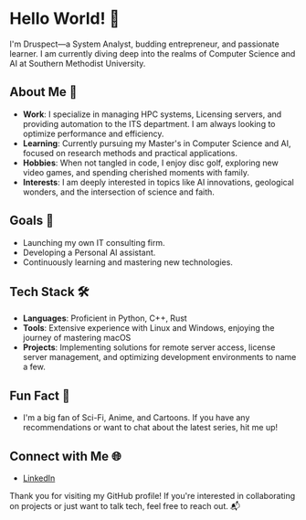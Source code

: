 # Hello World! 👋

I'm Druspect—a System Analyst, budding entrepreneur, and passionate learner. I am currently diving deep into the realms of Computer Science and AI at Southern Methodist University.

## About Me 🚀

- **Work**: I specialize in managing HPC systems, Licensing servers, and providing automation to the ITS department. I am always looking to optimize performance and efficiency. 
- **Learning**: Currently pursuing my Master's in Computer Science and AI, focused on research methods and practical applications.
- **Hobbies**: When not tangled in code, I enjoy disc golf, exploring new video games, and spending cherished moments with family.
- **Interests**: I am deeply interested in topics like AI innovations, geological wonders, and the intersection of science and faith.

## Goals 🎯

- Launching my own IT consulting firm.
- Developing a Personal AI assistant.
- Continuously learning and mastering new technologies.

## Tech Stack 🛠️

- **Languages**: Proficient in Python, C++, Rust
- **Tools**: Extensive experience with Linux and Windows, enjoying the journey of mastering macOS
- **Projects**: Implementing solutions for remote server access, license server management, and optimizing development environments to name a few.

## Fun Fact 🌟

- I'm a big fan of Sci-Fi, Anime, and Cartoons. If you have any recommendations or want to chat about the latest series, hit me up!

## Connect with Me 🌐

- [LinkedIn](https://www.linkedin.com/in/matthew-fuller-6995b6127/)


Thank you for visiting my GitHub profile! If you're interested in collaborating on projects or just want to talk tech, feel free to reach out. 📬
